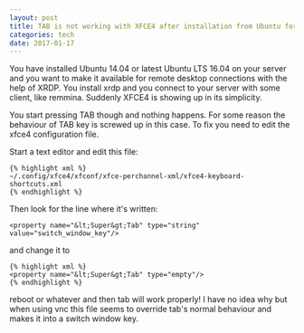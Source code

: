 ```yaml
---
layout: post
title: TAB is not working with XFCE4 after installation from Ubuntu for use with remote desktop
categories: tech
date: 2017-01-17
---
```


You have installed Ubuntu 14.04 or latest Ubuntu LTS 16.04 on your server and you want to make it available for remote desktop connections with the help of XRDP.
You install xrdp and you connect to your server with some client, like remmina.
Suddenly XFCE4 is showing up in its simplicity.

You start pressing TAB though and nothing happens. For some reason the behaviour of TAB key is screwed up in this case. To fix you need to edit the xfce4 configuration file.

Start a text editor and edit this file:

    {% highlight xml %}    
    ~/.config/xfce4/xfconf/xfce-perchannel-xml/xfce4-keyboard-shortcuts.xml
    {% endhighlight %}

Then look for the line where it's written:

    <property name="&lt;Super&gt;Tab" type="string" value="switch_window_key"/>

and change it to 

    {% highlight xml %}
    <property name="&lt;Super&gt;Tab" type="empty"/>
    {% endhighlight %}

reboot or whatever and then tab will work properly!
I have no idea why but when using vnc this file seems to override tab's normal behaviour and makes it into a switch window key.
